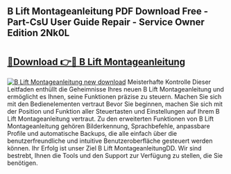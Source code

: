 ## B Lift Montageanleitung PDF Download Free - Part-CsU User Guide Repair - Service Owner Edition 2Nk0L

# <h2><a href="http://df6gn4.blite.top/?on=B+Lift+Montageanleitung">🔗Download 👉🔴 B Lift Montageanleitung</a></h2>

[![B Lift Montageanleitung new download](https://i.imgur.com/lujVjoI.png)](http://df6gn4.blite.top/?on=B+Lift+Montageanleitung)
Meisterhafte Kontrolle Dieser Leitfaden enthüllt die Geheimnisse Ihres neuen B Lift Montageanleitung und ermöglicht es Ihnen, seine Funktionen präzise zu steuern. Machen Sie sich mit den Bedienelementen vertraut Bevor Sie beginnen, machen Sie sich mit der Position und Funktion aller Steuertasten und Einstellungen auf Ihrem B Lift Montageanleitung vertraut. Zu den erweiterten Funktionen von B Lift Montageanleitung gehören Bilderkennung, Sprachbefehle, anpassbare Profile und automatische Backups, die alle einfach über die benutzerfreundliche und intuitive Benutzeroberfläche gesteuert werden können. Ihr Erfolg ist unser Ziel B Lift MontageanleitungDD. Wir sind bestrebt, Ihnen die Tools und den Support zur Verfügung zu stellen, die Sie benötigen.
